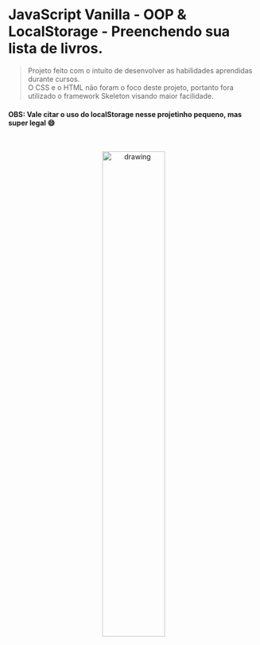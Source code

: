 # JavaScript Vanilla - OOP & LocalStorage - Preenchendo sua lista de livros.

> Projeto feito com o intuito de desenvolver as habilidades aprendidas durante cursos.
<br>O CSS e o HTML não foram o foco deste projeto, portanto fora utilizado o framework Skeleton visando maior facilidade.

#### OBS: Vale citar o uso do localStorage nesse projetinho pequeno, mas super legal :smile:
<br>
<p align="center">
<img style="text-align=center;" src="https://user-images.githubusercontent.com/102185385/197554931-013d285a-bcb3-45de-ba0c-da359ccc01bb.png" align="center" alt="drawing" width="50%"/>
</p>
